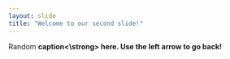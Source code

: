 ```yaml
---
layout: slide
title: "Welcome to our second slide!"
---
```

Random <strong>caption<\strong> here.
Use the left arrow to go back!
